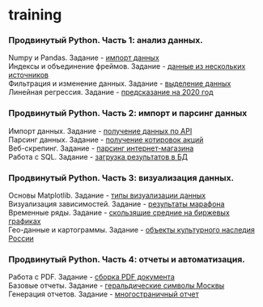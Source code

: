 # training
### Продвинутый Python. Часть 1: анализ данных.  
Numpy и Pandas.
Задание - [импорт данных](6_python_advaced/1_analysis/task1.ipynb "Возьмите данные по вызовам пожарных служб в Москве за 2015-2019 годы. Получите из них фрейм данных (таблицу значений). По этому фрейму вычислите среднее значение вызовов пожарных машин в месяц в одном округе Москвы, округлив до целых.")    
Индексы и объединение фреймов.
Задание - [данные из нескольких источников](6_python_advaced/1_analysis/task2.ipynb)  
Фильтрация и изменение данных.
Задание - [выделение данных](6_python_advaced/1_analysis/task3.ipynb)  
Линейная регрессия.
Задание - [предсказание на 2020 год](6_python_advaced/1_analysis/task4.ipynb)


### Продвинутый Python. Часть 2: импорт и парсинг данных  
Импорт данных.
Задание - [получение данных по API](6_python_advaced/2_import_and_parsing/task1.ipynb)  
Парсинг данных.
Задание - [получение котировок акций](6_python_advaced/2_import_and_parsing/task2.ipynb)  
Веб-скрепинг.
Задание - [парсинг интернет-магазина](6_python_advaced/2_import_and_parsing/task3.ipynb)  
Работа с SQL.
Задание - [загрузка результатов в БД](6_python_advaced/2_import_and_parsing/task4.ipynb)



### Продвинутый Python. Часть 3: визуализация данных.  
Основы Matplotlib.
Задание - [типы визуализации данных](6_python_advaced/3_visualization/task1.ipynb)  
Визуализация зависимостей.
Задание - [результаты марафона](6_python_advaced/3_visualization/task2.ipynb)  
Временные ряды.
Задание - [скользящие средние на биржевых графиках](6_python_advaced/3_visualization/task3.ipynb)  
Гео-данные и картограммы.
Задание - [объекты культурного наследия России](6_python_advaced/3_visualization/task4.ipynb)



### Продвинутый Python. Часть 4: отчеты и автоматизация.  
Работа с PDF.
Задание - [сборка PDF документа](6_python_advaced/4_reports%20and%20automation/task1.ipynb)  
Базовые отчеты.
Задание - [геральдические символы Москвы](6_python_advaced/4_reports%20and%20automation/task2.ipynb)  
Генерация отчетов.
Задание - [многостраничный отчет](6_python_advaced/4_reports%20and%20automation/task3.ipynb)
